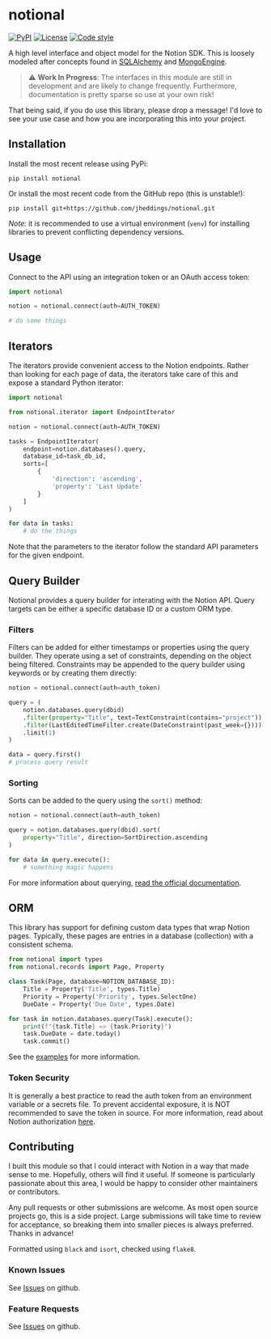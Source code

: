# notional #

<a href="https://pypi.org/project/notional"><img src="https://img.shields.io/pypi/v/notional.svg" alt="PyPI"></a>
<a href="LICENSE"><img src="https://img.shields.io/github/license/jheddings/notional" alt="License"></a>
<a href="https://github.com/ambv/black"><img src="https://img.shields.io/badge/code%20style-black-black" alt="Code style"></a>

A high level interface and object model for the Notion SDK.  This is loosely modeled
after concepts found in [SQLAlchemy](http://www.sqlalchemy.org) and
[MongoEngine](http://mongoengine.org).

> :warning: **Work In Progress**: The interfaces in this module are still in development
and are likely to change frequently.  Furthermore, documentation is pretty sparse so use
at your own risk!

That being said, if you do use this library, please drop a message!  I'd love to see your
use case and how you are incorporating this into your project.

## Installation ##

Install the most recent release using PyPi:


```shell
pip install notional
```

Or install the most recent code from the GitHub repo (this is unstable!):

```shell
pip install git+https://github.com/jheddings/notional.git
```

*Note:* it is recommended to use a virtual environment (`venv`) for installing libraries
to prevent conflicting dependency versions.

## Usage ###

Connect to the API using an integration token or an OAuth access token:

```python
import notional

notion = notional.connect(auth=AUTH_TOKEN)

# do some things
```

## Iterators ###

The iterators provide convenient access to the Notion endpoints.  Rather than looking for
each page of data, the iterators take care of this and expose a standard Python iterator:

```python
import notional

from notional.iterator import EndpointIterator

notion = notional.connect(auth=AUTH_TOKEN)

tasks = EndpointIterator(
    endpoint=notion.databases().query,
    database_id=task_db_id,
    sorts=[
        {
            'direction': 'ascending',
            'property': 'Last Update'
        }
    ]
)

for data in tasks:
    # do the things
```

Note that the parameters to the iterator follow the standard API parameters for the
given endpoint.

## Query Builder ###

Notional provides a query builder for interating with the Notion API.  Query targets can
be either a specific database ID or a custom ORM type.

### Filters ###

Filters can be added for either timestamps or properties using the query builder.  They
operate using a set of constraints, depending on the object being filtered.  Constraints
may be appended to the query builder using keywords or by creating them directly:


```python
notion = notional.connect(auth=auth_token)

query = (
    notion.databases.query(dbid)
    .filter(property="Title", text=TextConstraint(contains="project"))
    .filter(LastEditedTimeFilter.create(DateConstraint(past_week={})))
    .limit(1)
)

data = query.first()
# process query result
```

### Sorting ###

Sorts can be added to the query using the `sort()` method:

```python
notion = notional.connect(auth=auth_token)

query = notion.databases.query(dbid).sort(
    property="Title", direction=SortDirection.ascending
)

for data in query.execute():
    # something magic happens
```

For more information about querying,
[read the official documentation](https://developers.notion.com/reference/post-database-query).

## ORM ###

This library has support for defining custom data types that wrap Notion pages. Typically,
these pages are entries in a database (collection) with a consistent schema.

```python
from notional import types
from notional.records import Page, Property

class Task(Page, database=NOTION_DATABASE_ID):
    Title = Property('Title', types.Title)
    Priority = Property('Priority', types.SelectOne)
    DueDate = Property('Due Date', types.Date)

for task in notion.databases.query(Task).execute():
    print(f"{task.Title} => {task.Priority}")
    task.DueDate = date.today()
    task.commit()
```

See the [examples](https://github.com/jheddings/notional/tree/main/examples) for more
information.

### Token Security ###

It is generally a best practice to read the auth token from an environment variable or
a secrets file.  To prevent accidental exposure, it is NOT recommended to save the token
in source.  For more information, read about Notion authorization 
[here](https://developers.notion.com/docs/authorization).

## Contributing ##

I built this module so that I could interact with Notion in a way that made sense to
me.  Hopefully, others will find it useful.  If someone is particularly passionate about
this area, I would be happy to consider other maintainers or contributors.

Any pull requests or other submissions are welcome.  As most open source projects go, this
is a side project.  Large submissions will take time to review for acceptance, so breaking
them into smaller pieces is always preferred.  Thanks in advance!

Formatted using `black` and `isort`, checked using `flake8`.

### Known Issues ###

See [Issues](https://github.com/jheddings/notional/issues) on github.

### Feature Requests ###

See [Issues](https://github.com/jheddings/notional/issues) on github.

